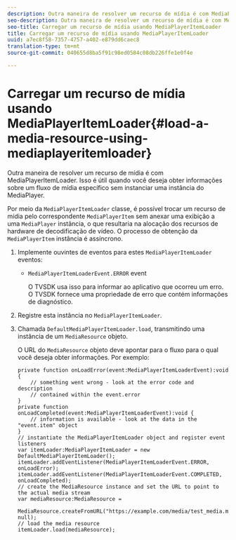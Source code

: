```yaml
---
description: Outra maneira de resolver um recurso de mídia é com MediaPlayerItemLoader. Isso é útil quando você deseja obter informações sobre um fluxo de mídia específico sem instanciar uma instância do MediaPlayer.
seo-description: Outra maneira de resolver um recurso de mídia é com MediaPlayerItemLoader. Isso é útil quando você deseja obter informações sobre um fluxo de mídia específico sem instanciar uma instância do MediaPlayer.
seo-title: Carregar um recurso de mídia usando MediaPlayerItemLoader
title: Carregar um recurso de mídia usando MediaPlayerItemLoader
uuid: a7ec8f58-7357-4757-a402-e879dd6caec8
translation-type: tm+mt
source-git-commit: 040655d8ba5f91c98ed0584c08db226ffe1e0f4e

---
```



# Carregar um recurso de mídia usando MediaPlayerItemLoader{#load-a-media-resource-using-mediaplayeritemloader}

Outra maneira de resolver um recurso de mídia é com MediaPlayerItemLoader. Isso é útil quando você deseja obter informações sobre um fluxo de mídia específico sem instanciar uma instância do MediaPlayer.

Por meio da `MediaPlayerItemLoader` classe, é possível trocar um recurso de mídia pelo correspondente `MediaPlayerItem` sem anexar uma exibição a uma `MediaPlayer` instância, o que resultaria na alocação dos recursos de hardware de decodificação de vídeo. O processo de obtenção da `MediaPlayerItem` instância é assíncrono.

1. Implemente ouvintes de eventos para estes `MediaPlayerItemLoader` eventos:

   * `MediaPlayerItemLoaderEvent.ERROR` event

      O TVSDK usa isso para informar ao aplicativo que ocorreu um erro. O TVSDK fornece uma propriedade de erro que contém informações de diagnóstico.

1. Registre esta instância no `MediaPlayerItemLoader`.
1. Chamada `DefaultMediaPlayerItemLoader.load`, transmitindo uma instância de um `MediaResource` objeto.

   O URL do `MediaResource` objeto deve apontar para o fluxo para o qual você deseja obter informações. Por exemplo:

   ```
   private function onLoadError(event:MediaPlayerItemLoaderEvent):void { 
       // something went wrong - look at the error code and description 
       // contained within the event.error 
   } 
   private function onLoadCompleted(event:MediaPlayerItemLoaderEvent):void { 
       // information is available - look at the data in the "event.item" object 
   } 
   // instantiate the MediaPlayerItemLoader object and register event listeners 
   var itemLoader:MediaPlayerItemLoader = new DefaultMediaPlayerItemLoader(); 
   itemLoader.addEventListener(MediaPlayerItemLoaderEvent.ERROR, onLoadError); 
   itemLoader.addEventListener(MediaPlayerItemLoaderEvent.COMPLETED, onLoadCompleted); 
   // create the MediaResource instance and set the URL to point to the actual media stream 
   var mediaResource:MediaResource = 
     MediaResource.createFromURL("https://example.com/media/test_media.m3u8", null); 
   // load the media resource 
   itemLoader.load(mediaResource); 
   ```

